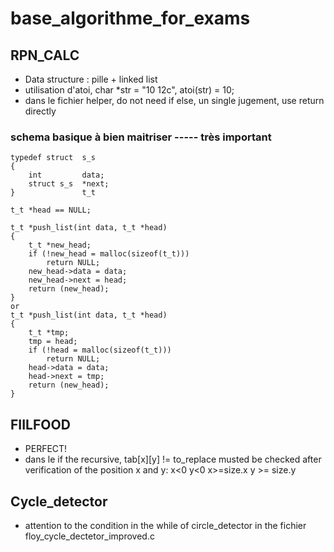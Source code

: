 # base_algorithme_for_exams
## RPN_CALC
- Data structure : pille + linked list
- utilisation d'atoi, char *str = "10 12c", atoi(str) = 10;
- dans le fichier helper, do not need if else, un single jugement, use return directly
### schema basique à bien maitriser ----- très important
~~~~
typedef struct  s_s
{
    int         data;
    struct s_s  *next;
}               t_t

t_t *head == NULL;

t_t *push_list(int data, t_t *head)
{
    t_t *new_head;
    if (!new_head = malloc(sizeof(t_t)))
        return NULL;
    new_head->data = data;
    new_head->next = head;
    return (new_head);
}
or
t_t *push_list(int data, t_t *head)
{
    t_t *tmp;
    tmp = head;
    if (!head = malloc(sizeof(t_t)))
        return NULL;
    head->data = data;
    head->next = tmp;
    return (new_head);
}
~~~~
## FIILFOOD
- PERFECT!
- dans le if the recursive, tab[x][y] != to_replace musted be checked after verification of the position x and y: x<0 y<0 x>=size.x y >= size.y

## Cycle_detector
- attention to the condition in the while of circle_detector in the fichier floy_cycle_dectetor_improved.c


